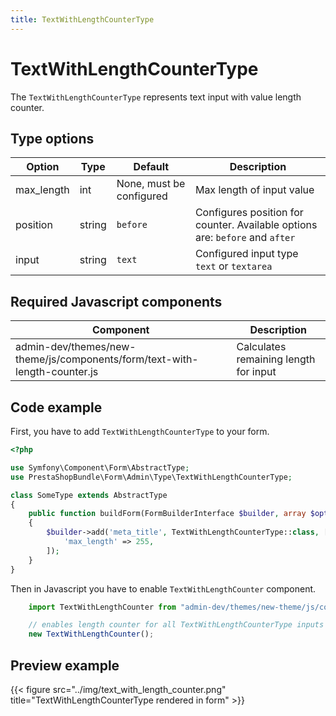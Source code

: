 ```yaml
---
title: TextWithLengthCounterType
---
```


# TextWithLengthCounterType

The `TextWithLengthCounterType` represents text input with value length counter.

## Type options

| Option     | Type   | Default                  | Description                                                                  |
| ---------- | ------ | ------------------------ | ---------------------------------------------------------------------------- |
| max_length | int    | None, must be configured | Max length of input value                                                    |
| position   | string | `before`                 | Configures position for counter. Available options are: `before` and `after` |
| input      | string | `text`                   | Configured input type `text` or `textarea`                                   |

## Required Javascript components
    
| Component                                                                 | Description                           |
| ------------------------------------------------------------------------- | ------------------------------------- |
| admin-dev/themes/new-theme/js/components/form/text-with-length-counter.js | Calculates remaining length for input |

## Code example

First, you have to add `TextWithLengthCounterType` to your form.

```php
<?php

use Symfony\Component\Form\AbstractType;
use PrestaShopBundle\Form\Admin\Type\TextWithLengthCounterType;

class SomeType extends AbstractType
{
    public function buildForm(FormBuilderInterface $builder, array $options)
    {
        $builder->add('meta_title', TextWithLengthCounterType::class, [
            'max_length' => 255,
        ]);
    }
}
```

Then in Javascript you have to enable `TextWithLengthCounter` component.

```js
    import TextWithLengthCounter from "admin-dev/themes/new-theme/js/components/form/text-with-length-counter";

    // enables length counter for all TextWithLengthCounterType inputs on the page
    new TextWithLengthCounter();
```

## Preview example

{{< figure src="../img/text_with_length_counter.png" title="TextWithLengthCounterType rendered in form" >}}
